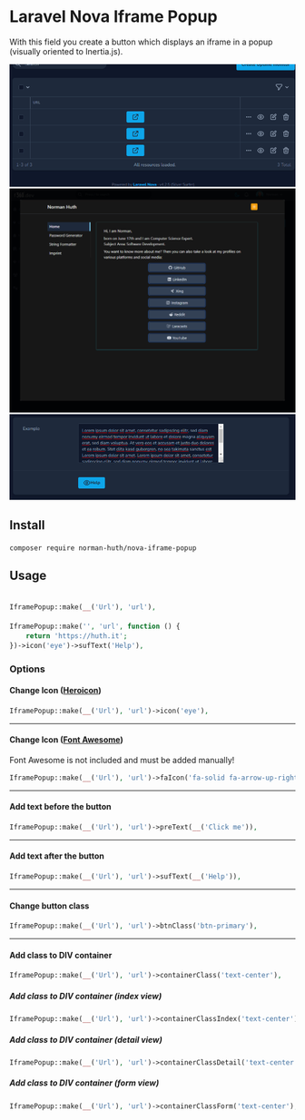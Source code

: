 # Laravel Nova Iframe Popup

With this field you create a button which displays an iframe in a popup (visually oriented to Inertia.js).

![1](https://raw.githubusercontent.com/Muetze42/asset-repo/main/nova-iframe-popup/images/1.png)
![2](https://raw.githubusercontent.com/Muetze42/asset-repo/main/nova-iframe-popup/images/2.png)
![3](https://raw.githubusercontent.com/Muetze42/asset-repo/main/nova-iframe-popup/images/3.png)

## Install
`composer require norman-huth/nova-iframe-popup`

## Usage
```php

IframePopup::make(__('Url'), 'url'),

IframePopup::make('', 'url', function () {
    return 'https://huth.it';
})->icon('eye')->sufText('Help'),
```
### Options
#### Change Icon ([Heroicon](https://heroicons.com/))
```php
IframePopup::make(__('Url'), 'url')->icon('eye'),
```
---
#### Change Icon ([Font Awesome](https://fontawesome.com/))
Font Awesome is not included and must be added manually!
```php
IframePopup::make(__('Url'), 'url')->faIcon('fa-solid fa-arrow-up-right-from-square'),
```
---
#### Add text before the button
```php
IframePopup::make(__('Url'), 'url')->preText(__('Click me')),
```
---
#### Add text after the button
```php
IframePopup::make(__('Url'), 'url')->sufText(__('Help')),
```
---
#### Change button class
```php
IframePopup::make(__('Url'), 'url')->btnClass('btn-primary'),
```
---
#### Add class to DIV container
```php
IframePopup::make(__('Url'), 'url')->containerClass('text-center'),
```
##### Add class to DIV container (index view)
```php
IframePopup::make(__('Url'), 'url')->containerClassIndex('text-center'),
```
##### Add class to DIV container (detail view)
```php
IframePopup::make(__('Url'), 'url')->containerClassDetail('text-center'),
```
##### Add class to DIV container (form view)
```php
IframePopup::make(__('Url'), 'url')->containerClassForm('text-center'),
```
